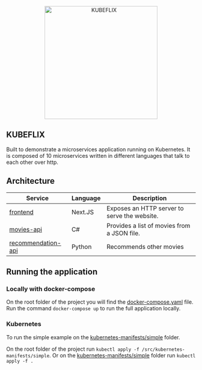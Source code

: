 <p align="center">
<img src="https://github.com/hjgraca/kubeflix/blob/main/resources/main.png" width="300" alt="KUBEFLIX" />
</p>

## **KUBEFLIX** 
Built to demonstrate a microservices application running on Kubernetes. 
It is composed of 10 microservices written in different languages that talk to each other over http.

## Architecture

| Service                                              | Language      | Description                                                                                                                       |
| ---------------------------------------------------- | ------------- | --------------------------------------------------------------------------------------------------------------------------------- |
| [frontend](./src/frontend)                           | Next.JS            | Exposes an HTTP server to serve the website.|
| [movies-api](./src/movies-api)                     | C#            | Provides a list of movies from a JSON file.                                                           |                           |
| [recommendation-api](./src/recommendation-api) | Python        | Recommends other movies                         

## Running the application

### Locally with docker-compose
On the root folder of the project you will find the [docker-compose.yaml](./docker-compose.yaml) file. Run the command ```docker-compose up``` to run the full application locally.

### Kubernetes
To run the simple example on the [kubernetes-manifests/simple](./src/kubernetes-manifests/simple) folder.

On the root folder of the project run ```kubectl apply -f /src/kubernetes-manifests/simple```. Or on the [kubernetes-manifests/simple](./src/kubernetes-manifests/simple) folder run ```kubectl apply -f .```